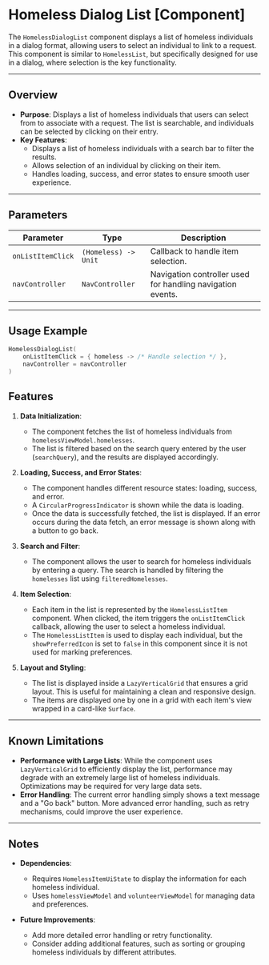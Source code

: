 # Homeless Dialog List [Component]

The `HomelessDialogList` component displays a list of homeless individuals in a dialog format, allowing users to select an individual to link to a request. This component is similar to `HomelessList`, but specifically designed for use in a dialog, where selection is the key functionality.

---

## Overview

- **Purpose**: Displays a list of homeless individuals that users can select from to associate with a request. The list is searchable, and individuals can be selected by clicking on their entry.
- **Key Features**:
    - Displays a list of homeless individuals with a search bar to filter the results.
    - Allows selection of an individual by clicking on their item.
    - Handles loading, success, and error states to ensure smooth user experience.

---

## Parameters

| Parameter         | Type                 | Description                                                |
|-------------------|----------------------|------------------------------------------------------------|
| `onListItemClick` | `(Homeless) -> Unit` | Callback to handle item selection.                         |
| `navController`   | `NavController`      | Navigation controller used for handling navigation events. |

---

## Usage Example

```kotlin
HomelessDialogList(
    onListItemClick = { homeless -> /* Handle selection */ },
    navController = navController
)
```

## Features

1. **Data Initialization**:
    - The component fetches the list of homeless individuals from `homelessViewModel.homelesses`.
    - The list is filtered based on the search query entered by the user (`searchQuery`), and the results are displayed accordingly.

2. **Loading, Success, and Error States**:
    - The component handles different resource states: loading, success, and error.
    - A `CircularProgressIndicator` is shown while the data is loading.
    - Once the data is successfully fetched, the list is displayed. If an error occurs during the data fetch, an error message is shown along with a button to go back.

3. **Search and Filter**:
    - The component allows the user to search for homeless individuals by entering a query. The search is handled by filtering the `homelesses` list using `filteredHomelesses`.

4. **Item Selection**:
    - Each item in the list is represented by the `HomelessListItem` component. When clicked, the item triggers the `onListItemClick` callback, allowing the user to select a homeless individual.
    - The `HomelessListItem` is used to display each individual, but the `showPreferredIcon` is set to `false` in this component since it is not used for marking preferences.

5. **Layout and Styling**:
    - The list is displayed inside a `LazyVerticalGrid` that ensures a grid layout. This is useful for maintaining a clean and responsive design.
    - The items are displayed one by one in a grid with each item's view wrapped in a card-like `Surface`.

---

## Known Limitations

- **Performance with Large Lists**: While the component uses `LazyVerticalGrid` to efficiently display the list, performance may degrade with an extremely large list of homeless individuals. Optimizations may be required for very large data sets.
- **Error Handling**: The current error handling simply shows a text message and a "Go back" button. More advanced error handling, such as retry mechanisms, could improve the user experience.

---

## Notes

- **Dependencies**:
    - Requires `HomelessItemUiState` to display the information for each homeless individual.
    - Uses `homelessViewModel` and `volunteerViewModel` for managing data and preferences.

- **Future Improvements**:
    - Add more detailed error handling or retry functionality.
    - Consider adding additional features, such as sorting or grouping homeless individuals by different attributes.
